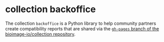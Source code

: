 # collection backoffice

The collection `backoffice` is a Python library to help community partners create compatibility reports that are shared via the [`gh-pages` branch of the bioimage-io/collection repository](https://github.com/bioimage-io/collection/tree/gh-pages).
